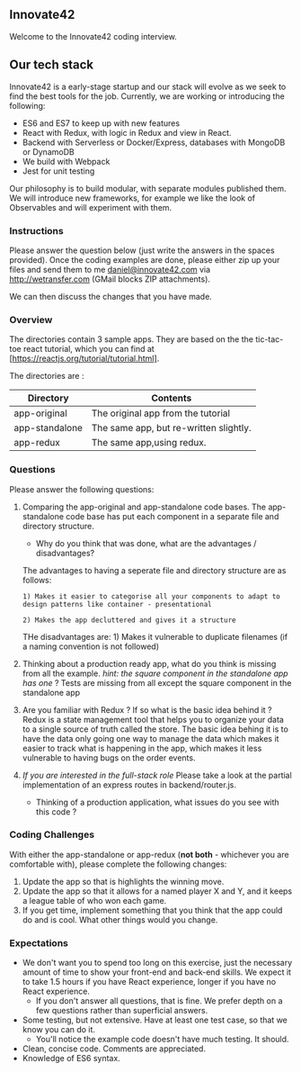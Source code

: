## Innovate42

Welcome to the Innovate42 coding interview.

## Our tech stack

Innovate42 is a early-stage startup and our stack will evolve as we seek to find the best tools for the job. Currently, we are working or introducing the following:

 * ES6 and ES7 to keep up with new features
 * React with Redux, with logic in Redux and view in React.
 * Backend with Serverless or Docker/Express, databases with MongoDB or DynamoDB
 * We build with Webpack
 * Jest for unit testing
 
Our philosophy is to build modular, with separate modules published them. We will introduce new frameworks, for example we like the look of Observables and will experiment with them.
 

### Instructions

Please answer the question below (just write the answers in the spaces provided). Once the coding examples are done, please either zip up your files and send them to me daniel@innovate42.com via http://wetransfer.com (GMail blocks ZIP attachments).  

We can then discuss the changes that you have made.

### Overview

The directories contain 3 sample apps.  They are  based on the the tic-tac-toe react tutorial, which you can find at [https://reactjs.org/tutorial/tutorial.html].

The directories are :


| Directory     | Contents      |
| ------------- |-------------| 
| app-original      | The original app from the tutorial |
| app-standalone      | The same app, but re-written slightly. |
| app-redux      | The same app,using redux. |

### Questions

Please answer the following questions:
    
1.  Comparing the app-original and app-standalone code bases. The app-standalone code base has put each component in a separate file and directory structure.   
    * Why do you think that was done, what are the advantages / disadvantages?
    
    The advantages to having a seperate file and directory structure are as follows:

        1) Makes it easier to categorise all your components to adapt to design patterns like container - presentational
    
        2) Makes the app decluttered and gives it a structure

    THe disadvantages are:
        1) Makes it vulnerable to duplicate filenames (if a naming convention is not followed)

2. Thinking about a production ready app, what do you think is missing from all the example. *hint: the square component in the standalone app has one* ?
        Tests are missing from all except the square component in the standalone app

3. Are you familiar with Redux ?  If so what is the basic idea behind it ?
        Redux is a state management tool that helps you to organize your data to a single source of truth called the store. The basic idea behing it is to have the data only going one way to manage the data which makes it easier to track what is happening in the app, which makes it less vulnerable to having bugs on the order events.

    
4. *If you are interested in the full-stack role* Please take a look at the partial implementation of an express routes in backend/router.js.
    * Thinking of a production application, what issues do you see with this code ? 


### Coding Challenges

With either the  app-standalone or app-redux (**not both** - whichever you are comfortable with), please complete the following changes:

1. Update the app so that is highlights the winning move.
2. Update the app so that it allows for a named player X and Y, and it keeps a league table of who won each game.
3. If you get time, implement something that you think that the app could do and is cool.  What other things would you change.


### Expectations
 * We don't want you to spend too long on this exercise, just the necessary amount of time to show your front-end and back-end skills. We expect it to take 1.5 hours if you have React experience, longer if you have no React experience. 
    * If you don't answer all questions, that is fine. We prefer depth on a few questions rather than superficial answers.
 * Some testing, but not extensive. Have at least one test case, so that we know you can do it. 
    * You'll notice the example code doesn't have much testing. It should.
 * Clean, concise code. Comments are appreciated.
 * Knowledge of ES6 syntax.




    
      
    
    

 





